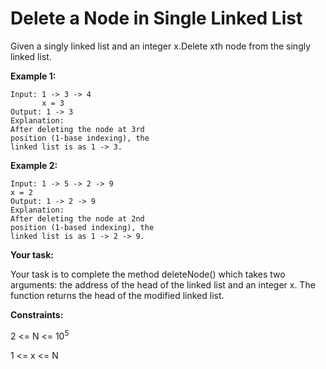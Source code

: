 # Delete a Node in Single Linked List

Given a singly linked list and an integer x.Delete xth node from the singly linked list.

**Example 1:**
```
Input: 1 -> 3 -> 4 
       x = 3
Output: 1 -> 3
Explanation:
After deleting the node at 3rd
position (1-base indexing), the
linked list is as 1 -> 3. 
```
**Example 2:**
```
Input: 1 -> 5 -> 2 -> 9 
x = 2
Output: 1 -> 2 -> 9
Explanation: 
After deleting the node at 2nd
position (1-based indexing), the
linked list is as 1 -> 2 -> 9.
```

**Your task:**

 Your task is to complete the method deleteNode() which takes two arguments: the address of the head of the linked list and an integer x. The function returns the head of the modified linked list.

**Constraints:**

2 <= N <= 10<sup>5</sup>

1 <= x <= N